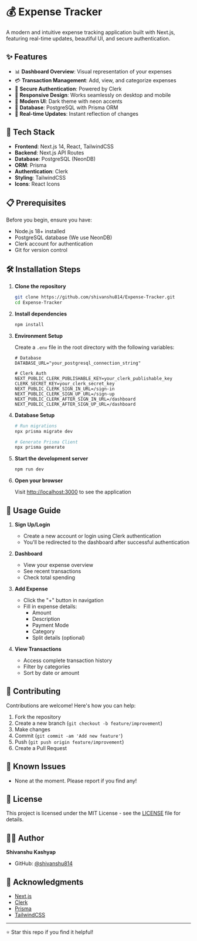 # 💰 Expense Tracker
A modern and intuitive expense tracking application built with Next.js, featuring real-time updates, beautiful UI, and secure authentication.

## ✨ Features

- 📊 **Dashboard Overview**: Visual representation of your expenses
- 💳 **Transaction Management**: Add, view, and categorize expenses
- 🔐 **Secure Authentication**: Powered by Clerk
- 📱 **Responsive Design**: Works seamlessly on desktop and mobile
- 🌙 **Modern UI**: Dark theme with neon accents
- 💾 **Database**: PostgreSQL with Prisma ORM
- 🔄 **Real-time Updates**: Instant reflection of changes

## 🚀 Tech Stack

- **Frontend**: Next.js 14, React, TailwindCSS
- **Backend**: Next.js API Routes
- **Database**: PostgreSQL (NeonDB)
- **ORM**: Prisma
- **Authentication**: Clerk
- **Styling**: TailwindCSS
- **Icons**: React Icons

## 📋 Prerequisites

Before you begin, ensure you have:

- Node.js 18+ installed
- PostgreSQL database (We use NeonDB)
- Clerk account for authentication
- Git for version control

## 🛠️ Installation Steps

1. **Clone the repository**
   ```bash
   git clone https://github.com/shivanshu814/Expense-Tracker.git
   cd Expense-Tracker
   ```

2. **Install dependencies**
   ```bash
   npm install
   ```

3. **Environment Setup**
   
   Create a `.env` file in the root directory with the following variables:
   ```env
   # Database
   DATABASE_URL="your_postgresql_connection_string"

   # Clerk Auth
   NEXT_PUBLIC_CLERK_PUBLISHABLE_KEY=your_clerk_publishable_key
   CLERK_SECRET_KEY=your_clerk_secret_key
   NEXT_PUBLIC_CLERK_SIGN_IN_URL=/sign-in
   NEXT_PUBLIC_CLERK_SIGN_UP_URL=/sign-up
   NEXT_PUBLIC_CLERK_AFTER_SIGN_IN_URL=/dashboard
   NEXT_PUBLIC_CLERK_AFTER_SIGN_UP_URL=/dashboard
   ```

4. **Database Setup**
   ```bash
   # Run migrations
   npx prisma migrate dev
   
   # Generate Prisma Client
   npx prisma generate
   ```

5. **Start the development server**
   ```bash
   npm run dev
   ```

6. **Open your browser**
   
   Visit [http://localhost:3000](http://localhost:3000) to see the application

## 📱 Usage Guide

1. **Sign Up/Login**
   - Create a new account or login using Clerk authentication
   - You'll be redirected to the dashboard after successful authentication

2. **Dashboard**
   - View your expense overview
   - See recent transactions
   - Check total spending

3. **Add Expense**
   - Click the "+" button in navigation
   - Fill in expense details:
     - Amount
     - Description
     - Payment Mode
     - Category
     - Split details (optional)

4. **View Transactions**
   - Access complete transaction history
   - Filter by categories
   - Sort by date or amount

## 🤝 Contributing

Contributions are welcome! Here's how you can help:

1. Fork the repository
2. Create a new branch (`git checkout -b feature/improvement`)
3. Make changes
4. Commit (`git commit -am 'Add new feature'`)
5. Push (`git push origin feature/improvement`)
6. Create a Pull Request

## 🐛 Known Issues

- None at the moment. Please report if you find any!

## 📄 License

This project is licensed under the MIT License - see the [LICENSE](LICENSE) file for details.

## 👨‍💻 Author

**Shivanshu Kashyap**
- GitHub: [@shivanshu814](https://github.com/shivanshu814)

## 🙏 Acknowledgments

- [Next.js](https://nextjs.org/)
- [Clerk](https://clerk.dev/)
- [Prisma](https://www.prisma.io/)
- [TailwindCSS](https://tailwindcss.com/)

---

⭐️ Star this repo if you find it helpful!
